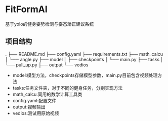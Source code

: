 # FitFormAI
基于yolo的健身姿势检测与姿态矫正建议系统

## 项目结构
.
├── README.md
├── config.yaml
├── requirements.txt
├── math_calcu
│   └── angle.py
├── model
│   ├── checkpoints
│   └── main.py
├── tasks
│   └── pull_up.py
├── output
└── vedios

* model:模型方法，checkpoints存储模型参数，main.py目前包含视频处理方法
* tasks:任务文件夹，对于不同的健身任务，分别实现方法
* math_calcu:同用的数学计算工具类
* config.yaml:配置文件
* output:视频输出
* vedios:测试用原始视频